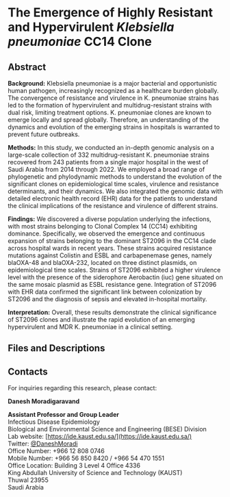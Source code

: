 # The Emergence of Highly Resistant and Hypervirulent *Klebsiella pneumoniae* CC14 Clone

## Abstract

**Background:** Klebsiella pneumoniae is a major bacterial and opportunistic human pathogen, increasingly recognized as a healthcare burden globally. The convergence of resistance and virulence in K. pneumoniae strains has led to the formation of hypervirulent and multidrug-resistant strains with dual risk, limiting treatment options. K. pneumoniae clones are known to emerge locally and spread globally. Therefore, an understanding of the dynamics and evolution of the emerging strains in hospitals is warranted to prevent future outbreaks.

**Methods:** In this study, we conducted an in-depth genomic analysis on a large-scale collection of 332 multidrug-resistant K. pneumoniae strains recovered from 243 patients from a single major hospital in the west of Saudi Arabia from 2014 through 2022. We employed a broad range of phylogenetic and phylodynamic methods to understand the evolution of the significant clones on epidemiological time scales, virulence and resistance determinants, and their dynamics. We also integrated the genomic data with detailed electronic health record (EHR) data for the patients to understand the clinical implications of the resistance and virulence of different strains.

**Findings:** We discovered a diverse population underlying the infections, with most strains belonging to Clonal Complex 14 (CC14) exhibiting dominance. Specifically, we observed the emergence and continuous expansion of strains belonging to the dominant ST2096 in the CC14 clade across hospital wards in recent years. These strains acquired resistance mutations against Colistin and ESBL and carbapenemase genes, namely blaOXA-48 and blaOXA-232, located on three distinct plasmids, on epidemiological time scales. Strains of ST2096 exhibited a higher virulence level with the presence of the siderophore Aerobactin (iuc) gene situated on the same mosaic plasmid as ESBL resistance gene. Integration of ST2096 with EHR data confirmed the significant link between colonization by ST2096 and the diagnosis of sepsis and elevated in-hospital mortality.

**Interpretation:** Overall, these results demonstrate the clinical significance of ST2096 clones and illustrate the rapid evolution of an emerging hypervirulent and MDR K. pneumoniae in a clinical setting.

## Files and Descriptions 

## Contacts

For inquiries regarding this research, please contact:

**Danesh Moradigaravand**

**Assistant Professor and Group Leader**  
Infectious Disease Epidemiology  
Biological and Environmental Science and Engineering (BESE) Division  
Lab website: [https://ide.kaust.edu.sa/](https://ide.kaust.edu.sa/)  
Twitter: [@DaneshMoradi](https://twitter.com/DaneshMoradi)  
Office Number: +966 12 808 0746  
Mobile Number: +966 56 850 8420 / +966 54 470 1551  
Office Location: Building 3 Level 4 Office 4336  
King Abdullah University of Science and Technology (KAUST)  
Thuwal 23955  
Saudi Arabia

